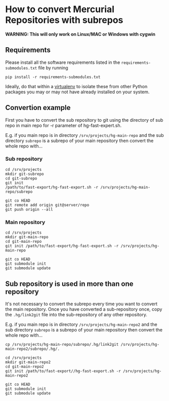 # How to convert Mercurial Repositories with subrepos

**WARNING: This will only work on Linux/MAC or Windows with cygwin**

## Requirements

Please install all the software requirements listed in the
`requirements-submodules.txt` file by running

```
pip install -r requirements-submodules.txt
```

Ideally, do that within a [virtualenv][venv] to isolate these from other Python
packages you may or may not have already installed on your system.

## Convertion example

First you have to convert the sub repository to git using the directory of sub
repo in main repo for -r parameter of hg-fast-expert.sh.

E.g. if you main repo is in directory `/srv/projects/hg-main-repo` and the sub
directory `subrepo` is a subrepo of your main repository then convert the whole
repo with...

### Sub repository

    cd /srv/projects
    mkdir git-subrepo
    cd git-subrepo
    git init
    /path/to/fast-export/hg-fast-export.sh -r /srv/projects/hg-main-repo/subrepo

    git co HEAD
    git remote add origin git@server/repo
    git push origin --all

### Main repository

    cd /srv/projects
    mkdir git-main-repo
    cd git-main-repo
    git init /path/to/fast-export/hg-fast-export.sh -r /srv/projects/hg-main-repo

    git co HEAD
    git submodule init
    git submodule update


## Sub repository is used in more than one repository

It's not necessary to convert the subrepo every time you want to convert the
main repository. Once you have converted a sub-repository once, copy the
`.hg/link2git` file into the sub-repository of any other repository.

E.g. if you main repo is in directory `/srv/projects/hg-main-repo2` and the sub
directory `subrepo` is a subrepo of your main repository then convert the whole
repo with...

    cp /srv/projects/hg-main-repo/subrepo/.hg/link2git /srv/projects/hg-main-repo2/subrepo/.hg/.

    cd /srv/projects
    mkdir git-main-repo2
    cd git-main-repo2
    git init /path/to/fast-export//hg-fast-export.sh -r /srv/projects/hg-main-repo2

    git co HEAD
    git submodule init
    git submodule update


[venv]: http://docs.python-guide.org/en/latest/dev/virtualenvs/#virtualenv
